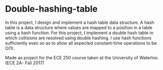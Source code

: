# Double-hashing-table
In this project, I design and implement a hash table data structure. A hash table is a data structure where values are mapped to a position in a table using a hash function. For this project, I implement a double hash table in which collisions are resolved using double hashing. I use hash functions sufficiently even so as to allow all expected constant-time operations to be O(1).


Made as project for the ECE 250 course taken at the University of Waterloo. (ECE 2A- Fall 2017)
